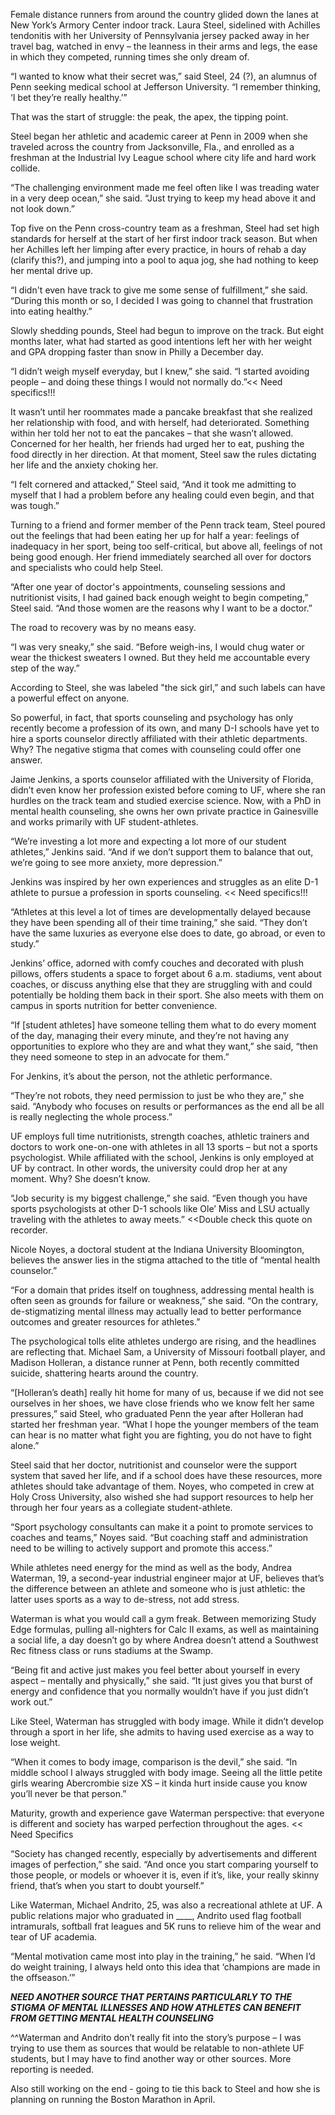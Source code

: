 Female distance runners from around the country glided down the lanes at New York’s Armory Center indoor track. Laura Steel, sidelined with Achilles tendonitis with her University of Pennsylvania jersey packed away in her travel bag, watched in envy – the leanness in their arms and legs, the ease in which they competed, running times she only dream of.

“I wanted to know what their secret was,” said Steel, 24 (?), an alumnus of Penn seeking medical school at Jefferson University. “I remember thinking, ‘I bet they’re really healthy.’”

That was the start of struggle: the peak, the apex, the tipping point. 

Steel began her athletic and academic career at Penn in 2009 when she traveled across the country from Jacksonville, Fla., and enrolled as a freshman at the Industrial Ivy League school where city life and hard work collide. 

“The challenging environment made me feel often like I was treading water in a very deep ocean,” she said. “Just trying to keep my head above it and not look down.”

Top five on the Penn cross-country team as a freshman, Steel had set high standards for herself at the start of her first indoor track season. But when her Achilles left her limping after every practice, in hours of rehab a day (clarify this?), and jumping into a pool to aqua jog, she had nothing to keep her mental drive up. 

“I didn't even have track to give me some sense of fulfillment,” she said. “During this month or so, I decided I was going to channel that frustration into eating healthy.”

Slowly shedding pounds, Steel had begun to improve on the track. But eight months later, what had started as good intentions left her with her weight and GPA dropping faster than snow in Philly a December day.  

“I didn’t weigh myself everyday, but I knew,” she said. “I started avoiding people – and doing these things I would not normally do.”<< Need specifics!!!

It wasn’t until her roommates made a pancake breakfast that she realized her relationship with food, and with herself, had deteriorated. Something within her told her not to eat the pancakes – that she wasn’t allowed. Concerned for her health, her friends had urged her to eat, pushing the food directly in her direction. At that moment, Steel saw the rules dictating her life and the anxiety choking her.

“I felt cornered and attacked,” Steel said, “And it took me admitting to myself that I had a problem before any healing could even begin, and that was tough.”

Turning to a friend and former member of the Penn track team, Steel poured out the feelings that had been eating her up for half a year: feelings of inadequacy in her sport, being too self-critical, but above all, feelings of not being good enough. Her friend immediately searched all over for doctors and specialists who could help Steel.  

“After one year of doctor's appointments, counseling sessions and nutritionist visits, I had gained back enough weight to begin competing,” Steel said. “And those women are the reasons why I want to be a doctor.”

The road to recovery was by no means easy.

“I was very sneaky,” she said. “Before weigh-ins, I would chug water or wear the thickest sweaters I owned. But they held me accountable every step of the way.” 

According to Steel, she was labeled "the sick girl,” and such labels can have a powerful effect on anyone. 

So powerful, in fact, that sports counseling and psychology has only recently become a profession of its own, and many D-I schools have yet to hire a sports counselor directly affiliated with their athletic departments. Why? The negative stigma that comes with counseling could offer one answer. 

Jaime Jenkins, a sports counselor affiliated with the University of Florida, didn’t even know her profession existed before coming to UF, where she ran hurdles on the track team and studied exercise science. Now, with a PhD in mental health counseling, she owns her own private practice in Gainesville and works primarily with UF student-athletes.

“We’re investing a lot more and expecting a lot more of our student athletes,” Jenkins said. “And if we don’t support them to balance that out, we’re going to see more anxiety, more depression.” 

Jenkins was inspired by her own experiences and struggles as an elite D-1 athlete to pursue a profession in sports counseling. << Need specifics!!!

“Athletes at this level a lot of times are developmentally delayed because they have been spending all of their time training,” she said. “They don’t have the same luxuries as everyone else does to date, go abroad, or even to study.”

Jenkins’ office, adorned with comfy couches and decorated with plush pillows, offers students a space to forget about 6 a.m. stadiums, vent about coaches, or discuss anything else that they are struggling with and could potentially be holding them back in their sport. She also meets with them on campus in sports nutrition for better convenience.

“If [student athletes] have someone telling them what to do every moment of the day, managing their every minute, and they’re not having any opportunities to explore who they are and what they want,” she said, “then they need someone to step in an advocate for them.”

For Jenkins, it’s about the person, not the athletic performance.

“They’re not robots, they need permission to just be who they are,” she said. “Anybody who focuses on results or performances as the end all be all is really neglecting the whole process.”

UF employs full time nutritionists, strength coaches, athletic trainers and doctors to work one-on-one with athletes in all 13 sports – but not a sports psychologist. While affiliated with the school, Jenkins is only employed at UF by contract. In other words, the university could drop her at any moment. Why? She doesn’t know. 

“Job security is my biggest challenge,” she said. “Even though you have sports psychologists at other D-1 schools like Ole’ Miss and LSU actually traveling with the athletes to away meets.” <<Double check this quote on recorder.

Nicole Noyes, a doctoral student at the Indiana University Bloomington, believes the answer lies in the stigma attached to the title of “mental health counselor.” 

“For a domain that prides itself on toughness, addressing mental health is often seen as grounds for failure or weakness,” she said. “On the contrary, de-stigmatizing mental illness may actually lead to better performance outcomes and greater resources for athletes.”

The psychological tolls elite athletes undergo are rising, and the headlines are reflecting that. Michael Sam, a University of Missouri football player, and Madison Holleran, a distance runner at Penn, both recently committed suicide, shattering hearts around the country.

“[Holleran’s death] really hit home for many of us, because if we did not see ourselves in her shoes, we have close friends who we know felt her same pressures,” said Steel, who graduated Penn the year after Holleran had started her freshman year. “What I hope the younger members of the team can hear is no matter what fight you are fighting, you do not have to fight alone.”

Steel said that her doctor, nutritionist and counselor were the support system that saved her life, and if a school does have these resources, more athletes should take advantage of them. Noyes, who competed in crew at Holy Cross University, also wished she had support resources to help her through her four years as a collegiate student-athlete. 

“Sport psychology consultants can make it a point to promote services to coaches and teams,” Noyes said. “But coaching staff and administration need to be willing to actively support and promote this access.”

While athletes need energy for the mind as well as the body, Andrea Waterman, 19, a second-year industrial engineer major at UF, believes that’s the difference between an athlete and someone who is just athletic: the latter uses sports as a way to de-stress, not add stress.

Waterman is what you would call a gym freak. Between memorizing Study Edge formulas, pulling all-nighters for Calc II exams, as well as maintaining a social life, a day doesn’t go by where Andrea doesn’t attend a Southwest Rec fitness class or runs stadiums at the Swamp.

“Being fit and active just makes you feel better about yourself in every aspect – mentally and physically,” she said. “It just gives you that burst of energy and confidence that you normally wouldn’t have if you just didn’t work out.”

Like Steel, Waterman has struggled with body image. While it didn’t develop through a sport in her life, she admits to having used exercise as a way to lose weight.

“When it comes to body image, comparison is the devil,” she said. “In middle school I always struggled with body image. Seeing all the little petite girls wearing Abercrombie size XS – it kinda hurt inside cause you know you’ll never be that person.”

Maturity, growth and experience gave Waterman perspective: that everyone is different and society has warped perfection throughout the ages. << Need Specifics

“Society has changed recently, especially by advertisements and different images of perfection,” she said. “And once you start comparing yourself to those people, or models or whoever it is, even if it’s, like, your really skinny friend, that’s when you start to doubt yourself.”

Like Waterman, Michael Andrito, 25, was also a recreational athlete at UF. A public relations major who graduated in ____, Andrito used flag football intramurals, softball frat leagues and 5K runs to relieve him of the wear and tear of UF academia. 

“Mental motivation came most into play in the training,” he said. “When I’d do weight training, I always held onto this idea that ‘champions are made in the offseason.’” 

***NEED ANOTHER SOURCE THAT PERTAINS PARTICULARLY TO THE STIGMA OF MENTAL ILLNESSES AND HOW ATHLETES CAN BENEFIT FROM GETTING MENTAL HEALTH COUNSELING***

^^Waterman and Andrito don’t really fit into the story’s purpose  – I was trying to use them as sources that would be relatable to non-athlete UF students, but I may have to find another way or other sources. More reporting is needed.

Also still working on the end - going to tie this back to Steel and how she is planning on running the Boston Marathon in April.
